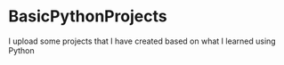 # BasicPythonProjects

I upload some projects that I have created based on what I learned using Python
